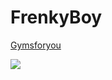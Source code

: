 # FrenkyBoy
<html>
  <body
   <h1> <a href="https://www.gyms4you.com/en/">Gymsforyou </h1>
   <main>
    <p><a target"_blank" href="Gyms4you</h1"><img src="https://www.mojkvart.hr/lang/stranica/wsfoto/156753.jpg"</a>
    </main>
   </body>
  </html>
